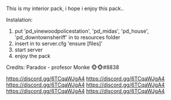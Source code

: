 This is my interior pack, i hope i enjoy this pack..


Instalation:
1) put 'pd_vinewoodpolicestation', 'pd_midas', 'pd_house', 'pd_downtownsheriff' in to resources folder
2) insert in to server.cfg 'ensure [files]'
3) start server
4) enjoy the pack


Credits:
Paradox - profesor Monke 🐵🐵#8838

https://discord.gg/6TCqaWJgA4
https://discord.gg/6TCqaWJgA4
https://discord.gg/6TCqaWJgA4
https://discord.gg/6TCqaWJgA4
https://discord.gg/6TCqaWJgA4
https://discord.gg/6TCqaWJgA4
